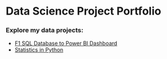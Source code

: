 # Data Science Project Portfolio

### Explore my data projects:
* [F1 SQL Database to Power BI Dashboard](/F1%20SQL%20Database%20to%20Power%20BI%20Dashboard/)
* [Statistics in Python](/Statistics%20in%20Python/)
